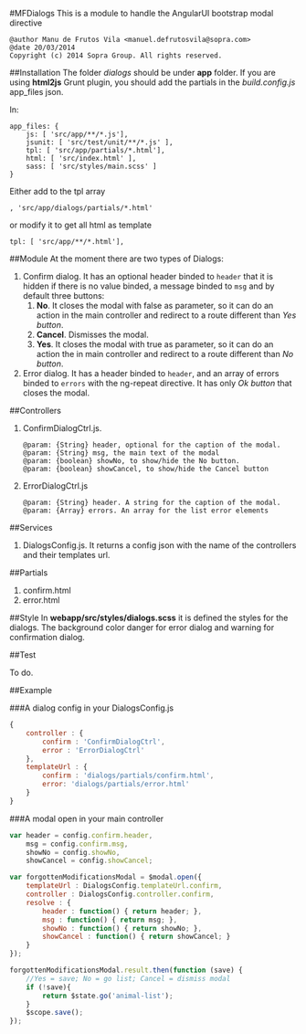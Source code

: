 <!--
# Copyright (C) 2016 Sopra Steria Group (movalys.support@soprasteria.com)
#
# This file is part of Movalys MDK.
# Movalys MDK is free software: you can redistribute it and/or modify
# it under the terms of the GNU Lesser General Public License as published by
# the Free Software Foundation, either version 3 of the License, or
# (at your option) any later version.
# Movalys MDK is distributed in the hope that it will be useful,
# but WITHOUT ANY WARRANTY; without even the implied warranty of
# MERCHANTABILITY or FITNESS FOR A PARTICULAR PURPOSE. See the
# GNU Lesser General Public License for more details.
# You should have received a copy of the GNU Lesser General Public License
# along with Movalys MDK. If not, see <http://www.gnu.org/licenses/>.
-->
#MFDialogs
This is a module to handle the AngularUI bootstrap modal directive

```
@author Manu de Frutos Vila <manuel.defrutosvila@sopra.com>
@date 20/03/2014
Copyright (c) 2014 Sopra Group. All rights reserved.
```

##Installation
The folder *dialogs* should be under **app** folder. If you are using **html2js** Grunt plugin, you should add the partials in the *build.config.js* app_files json.

In:
```
app_files: {
    js: [ 'src/app/**/*.js'],
    jsunit: [ 'src/test/unit/**/*.js' ],
    tpl: [ 'src/app/partials/*.html'],
    html: [ 'src/index.html' ],
    sass: [ 'src/styles/main.scss' ]
}
```

Either add to the tpl array

``
, 'src/app/dialogs/partials/*.html'
``

or modify it to get all html as template

``
tpl: [ 'src/app/**/*.html'],
``

##Module
At the moment there are two types of Dialogs:

1. Confirm dialog. It has an optional header binded to ``header`` that it is hidden if there is no value binded, a message binded to ``msg`` and by default three buttons:
    1. **No**. It closes the modal with false as parameter, so it can do an action in the main controller and redirect to a route different than *Yes button*.
    2. **Cancel**. Dismisses the modal.
    3. **Yes**. It closes the modal with true as parameter, so it can do an action the in main controller and redirect to a route different than *No button*.
2. Error dialog. It has a header binded to ``header``, and an array of errors binded to ``errors`` with the ng-repeat directive. It has only *Ok button* that closes the modal.

##Controllers

1. ConfirmDialogCtrl.js.
    ```
    @param: {String} header, optional for the caption of the modal.
    @param: {String} msg, the main text of the modal
    @param: {boolean} showNo, to show/hide the No button.
    @param: {boolean} showCancel, to show/hide the Cancel button
    ```

2. ErrorDialogCtrl.js
    ```
    @param: {String} header. A string for the caption of the modal.
    @param: {Array} errors. An array for the list error elements
    ```

##Services

1. DialogsConfig.js. It returns a config json with the name of the controllers and their templates url.

##Partials

1. confirm.html
2. error.html

##Style
In **webapp/src/styles/dialogs.scss** it is defined the styles for the dialogs. The background color danger for error dialog and warning for confirmation dialog.

##Test

To do.

##Example

###A dialog config in your DialogsConfig.js
```javascript
{
	controller : {
		confirm : 'ConfirmDialogCtrl',
		error : 'ErrorDialogCtrl'
	},
	templateUrl : {
		confirm : 'dialogs/partials/confirm.html',
		error: 'dialogs/partials/error.html'
	}
}
```

###A modal open in your main controller
```javascript
var header = config.confirm.header,
	msg = config.confirm.msg,
	showNo = config.showNo,
	showCancel = config.showCancel;

var forgottenModificationsModal = $modal.open({
	templateUrl : DialogsConfig.templateUrl.confirm,
	controller : DialogsConfig.controller.confirm,
	resolve : {
		header : function() { return header; },
		msg : function() { return msg; },
		showNo : function() { return showNo; },
		showCancel : function() { return showCancel; }
	}
});

forgottenModificationsModal.result.then(function (save) {
	//Yes = save; No = go list; Cancel = dismiss modal
	if (!save){
		return $state.go('animal-list');
	}
	$scope.save();
});
```